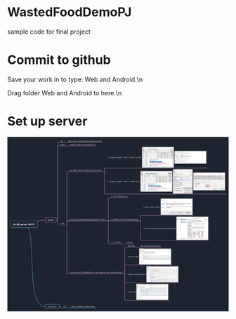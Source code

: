 # WastedFoodDemoPJ
sample code for final project

# Commit to github
Save your work in to type: Web and Android.\n

Drag folder Web and Android to here.\n

# Set up server 
![alt text](https://github.com/TranTuanVu4897/WastedFoodDemoPJ/blob/master/Resource/Set%20Up%20Enviroment/Install%20XAMPP/Install.jpg)
